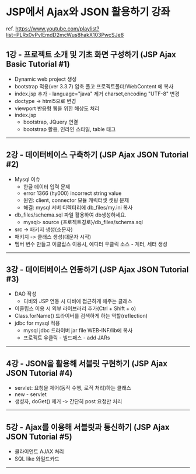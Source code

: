 # JSP에서 Ajax와 JSON 활용하기 강좌

ref. https://www.youtube.com/playlist?list=PLRx0vPvlEmdD2mcWus8hakX103PwcSJe8

## 1강 - 프로젝트 소개 및 기초 화면 구성하기 (JSP Ajax Basic Tutorial #1)

- Dynamic web project 생성
- bootstrap 적용(ver 3.3.7) 압축 풀고 프로젝트폴더/WebContent 에 복사
- index.jsp 추가 - language="java" 제거 charset,encoding "UTF-8" 변경
- doctype -> html5으로 변경
- viewport 반응형 웹을 위한 해상도 처리
- index.jsp
  - bootstrap, JQuery 연결
  - bootstrap 활용, 인라인 스타일, table 태그
- - -

## 2강 - 데이터베이스 구축하기 (JSP Ajax JSON Tutorial #2)

- Mysql 이슈
  - 한글 데이터 입력 문제
  - error 1366 (hy000) incorrect string value
  - 원인: client, connector 모듈 캐릭터셋 셋팅 문제
  - 해결: mysql 서버 디렉터리에 db_files/my.ini 복사
- db_files/schema.sql 파일 활용하여 db생성하세요.
  - mysql> source {프로젝트경로}/db_files/schema.sql
- src -> 패키지 생성(소문자)
- 패키지 -> 클래스 생성(대문자 시작)
- 멤버 변수 만들고 이클립스 이용시, 에디터 우클릭 소스 - 게터, 세터 생성
- - -

## 3강 - 데이터베이스 연동하기 (JSP Ajax JSON Tutorial #3)

- DAO 작성
  - 디비와 JSP 연동 시 디비에 접근하게 해주는 클래스
- 이클립스 이용 시 외부 라이브러리 추가(Ctrl + Shift + o)
- Class.forName() 드라이버를 검색하게 하는 역할(reflection)
- jdbc for mysql 적용
  - mysql jdbc 드라이버 jar file WEB-INF/lib에 복사
  - 프로젝트 우클릭 - 빌드패스 - add JARs
- - -

## 4강 - JSON을 활용해 서블릿 구현하기 (JSP Ajax JSON Tutorial #4)

- servlet: 요청을 제어(동작 수행, 로직 처리)하는 클래스
- new - servlet
- 생성자, doGet() 제거 -> 간단히 post 요청만 처리
- - -

## 5강 - Ajax를 이용해 서블릿과 통신하기 (JSP Ajax JSON Tutorial #5)

- 클라이언트 AJAX 처리
- SQL like 와일드카드
- - -
